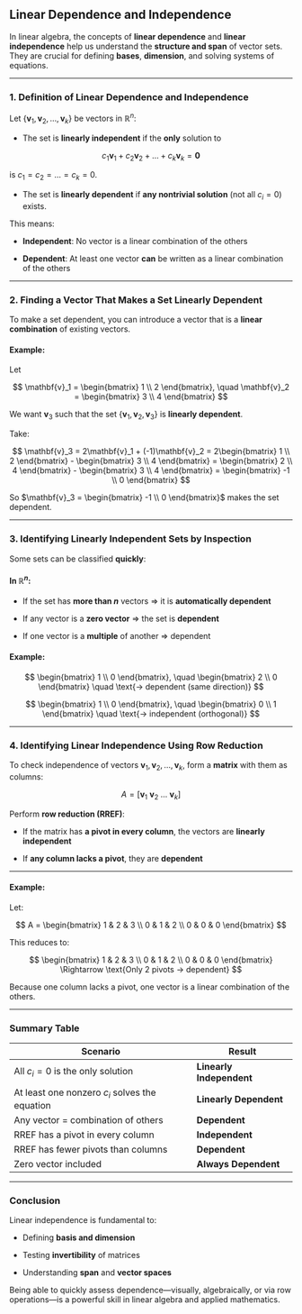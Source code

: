 ## **Linear Dependence and Independence**

In linear algebra, the concepts of **linear dependence** and **linear independence** help us understand the **structure and span** of vector sets. 
They are crucial for defining **bases**, **dimension**, and solving systems of equations.

---

### **1. Definition of Linear Dependence and Independence**

Let $\{\mathbf{v}_1, \mathbf{v}_2, \dots, \mathbf{v}_k\}$ be vectors in $\mathbb{R}^n$:

* The set is **linearly independent** if the **only** solution to

$$
c_1\mathbf{v}_1 + c_2\mathbf{v}_2 + \dots + c_k\mathbf{v}_k = \mathbf{0}
$$

is $c_1 = c_2 = \dots = c_k = 0$.

* The set is **linearly dependent** if **any nontrivial solution** (not all $c_i = 0$) exists.

This means:

* **Independent**: No vector is a linear combination of the others


* **Dependent**: At least one vector **can** be written as a linear combination of the others

---

### **2. Finding a Vector That Makes a Set Linearly Dependent**

To make a set dependent, you can introduce a vector that is a **linear combination** of existing vectors.

#### **Example:**

Let

$$
\mathbf{v}_1 = \begin{bmatrix} 1 \\ 2 \end{bmatrix}, \quad
\mathbf{v}_2 = \begin{bmatrix} 3 \\ 4 \end{bmatrix}
$$

We want $`\mathbf{v}_3`$ such that the set $\{\mathbf{v}_1, \mathbf{v}_2, \mathbf{v}_3\}$ is **linearly dependent**.

Take:

$$
\mathbf{v}_3 = 2\mathbf{v}_1 + (-1)\mathbf{v}_2 = 2\begin{bmatrix} 1 \\ 2 \end{bmatrix} - \begin{bmatrix} 3 \\ 4 \end{bmatrix}
= \begin{bmatrix} 2 \\ 4 \end{bmatrix} - \begin{bmatrix} 3 \\ 4 \end{bmatrix}
= \begin{bmatrix} -1 \\ 0 \end{bmatrix}
$$

So $`\mathbf{v}_3 = \begin{bmatrix} -1 \\ 0 \end{bmatrix}`$ makes the set dependent.

---

### **3. Identifying Linearly Independent Sets by Inspection**

Some sets can be classified **quickly**:

#### **In $\mathbb{R}^n$:**

* If the set has **more than $n$** vectors ⇒ it is **automatically dependent**



* If any vector is a **zero vector** ⇒ the set is **dependent**



* If one vector is a **multiple** of another ⇒ dependent



#### **Example:**

$$
\begin{bmatrix} 1 \\ 0 \end{bmatrix}, \quad \begin{bmatrix} 2 \\ 0 \end{bmatrix}
\quad \text{→ dependent (same direction)}
$$

$$
\begin{bmatrix} 1 \\ 0 \end{bmatrix}, \quad \begin{bmatrix} 0 \\ 1 \end{bmatrix}
\quad \text{→ independent (orthogonal)}
$$

---

### **4. Identifying Linear Independence Using Row Reduction**

To check independence of vectors $\mathbf{v}_1, \mathbf{v}_2, \dots, \mathbf{v}_k$, form a **matrix** with them as columns:

$$
A = [\mathbf{v}_1\ \mathbf{v}_2\ \dots\ \mathbf{v}_k]
$$

Perform **row reduction (RREF)**:

* If the matrix has **a pivot in every column**, the vectors are **linearly independent**


* If **any column lacks a pivot**, they are **dependent**

---

#### **Example:**

Let:

$$
A = \begin{bmatrix}
1 & 2 & 3 \\
0 & 1 & 2 \\
0 & 0 & 0
\end{bmatrix}
$$

This reduces to:

$$
\begin{bmatrix}
1 & 2 & 3 \\
0 & 1 & 2 \\
0 & 0 & 0
\end{bmatrix}
\Rightarrow \text{Only 2 pivots → dependent}
$$

Because one column lacks a pivot, one vector is a linear combination of the others.

---

### **Summary Table**

| Scenario                                       | Result                   |
| ---------------------------------------------- | ------------------------ |
| All $c_i = 0$ is the only solution             | **Linearly Independent** |
| At least one nonzero $c_i$ solves the equation | **Linearly Dependent**   |
| Any vector = combination of others             | **Dependent**            |
| RREF has a pivot in every column               | **Independent**          |
| RREF has fewer pivots than columns             | **Dependent**            |
| Zero vector included                           | **Always Dependent**     |

---

### **Conclusion**

Linear independence is fundamental to:

* Defining **basis and dimension**


* Testing **invertibility** of matrices


* Understanding **span** and **vector spaces**


Being able to quickly assess dependence—visually, algebraically, or via row operations—is a powerful skill in linear algebra and applied mathematics.
